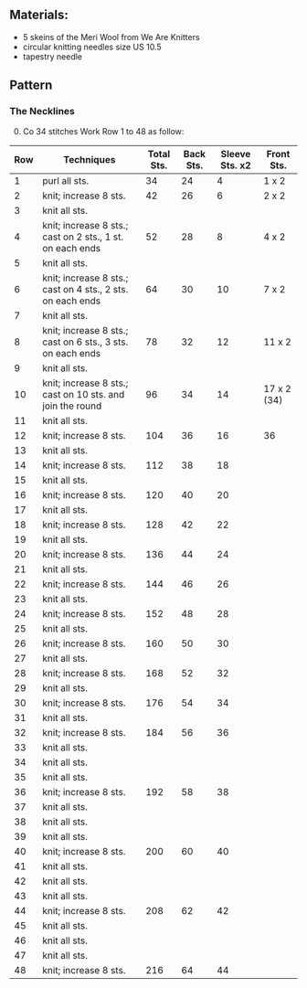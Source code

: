 ## Materials:
- 5 skeins of the Meri Wool from We Are Knitters
- circular knitting needles size US 10.5
- tapestry needle

## Pattern

### The Necklines
0. Co 34 stitches
Work Row 1 to 48 as follow:

| Row | Techniques | Total Sts. | Back Sts. | Sleeve Sts. x2 | Front Sts. |
|-----|------------|------------|-----------|----------------|------------|
| 1 | purl all sts.| 34 | 24 | 4 | 1 x 2|
| 2 | knit; increase 8 sts. | 42 | 26 | 6 | 2 x 2 |
| 3 | knit all sts. |  |  |  |  |
| 4 | knit; increase 8 sts.; cast on 2 sts., 1 st. on each ends | 52 | 28 | 8 | 4 x 2 |
| 5 | knit all sts. |  |  |  |  |
| 6 | knit; increase 8 sts.; cast on 4 sts., 2 sts. on each ends | 64 | 30 | 10 | 7 x 2|
| 7 | knit all sts. |  |  |  |  |
| 8 | knit; increase 8 sts.; cast on 6 sts., 3 sts. on each ends | 78 | 32 | 12 | 11 x 2 |
| 9 | knit all sts. |  |  |  |  |
| 10 | knit; increase 8 sts.; cast on 10 sts. and join the round | 96 | 34 | 14 | 17 x 2 (34) |
| 11 | knit all sts. |  |  |  |  |
| 12 | knit; increase 8 sts. | 104 | 36 | 16 | 36 |
| 13 | knit all sts. |  |  |  |  |
| 14 | knit; increase 8 sts. | 112 | 38 | 18 |  |
| 15 | knit all sts. |  |  |  |  |
| 16 | knit; increase 8 sts. | 120 | 40 | 20 |  |
| 17 | knit all sts. |  |  |  |  |
| 18 | knit; increase 8 sts. | 128 | 42 | 22 |  |
| 19 | knit all sts. |  |  |  |  |
| 20 | knit; increase 8 sts. | 136 | 44 | 24 |  |
| 21 | knit all sts. |  |  |  |  |
| 22 | knit; increase 8 sts. | 144 | 46 | 26 |  |
| 23 | knit all sts. |  |  |  |  |
| 24 | knit; increase 8 sts. | 152 | 48 | 28 |  |
| 25 | knit all sts. |  |  |  |  |
| 26 | knit; increase 8 sts. | 160 | 50 | 30 |  |
| 27 | knit all sts. |  |  |  |  |
| 28 | knit; increase 8 sts. | 168 | 52 | 32 |  |
| 29 | knit all sts. |  |  |  |  |
| 30 | knit; increase 8 sts. | 176 | 54 | 34 |  |
| 31 | knit all sts. |  |  |  |  |
| 32 | knit; increase 8 sts. | 184 | 56 | 36 |  |
| 33 | knit all sts. |  |  |  |  |
| 34 | knit all sts. |  |  |  |  |
| 35 | knit all sts. |  |  |  |  |
| 36 | knit; increase 8 sts. | 192 | 58 | 38 |  |
| 37 | knit all sts. |  |  |  |  |
| 38 | knit all sts. |  |  |  |  |
| 39 | knit all sts. |  |  |  |  |
| 40 | knit; increase 8 sts. | 200 | 60 | 40 |  |
| 41 | knit all sts. |  |  |  |  |
| 42 | knit all sts. |  |  |  |  |
| 43 | knit all sts. |  |  |  |  |
| 44 | knit; increase 8 sts. | 208 | 62 | 42 |  |
| 45 | knit all sts. |  |  |  |  |
| 46 | knit all sts. |  |  |  |  |
| 47 | knit all sts. |  |  |  |  |
| 48 | knit; increase 8 sts. | 216 | 64 | 44 |  |


